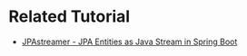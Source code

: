 # Related Tutorial

* [JPAstreamer - JPA Entities as Java Stream in Spring Boot](https://howtodoinjava.com/java/library/jpastreamer-guide/)